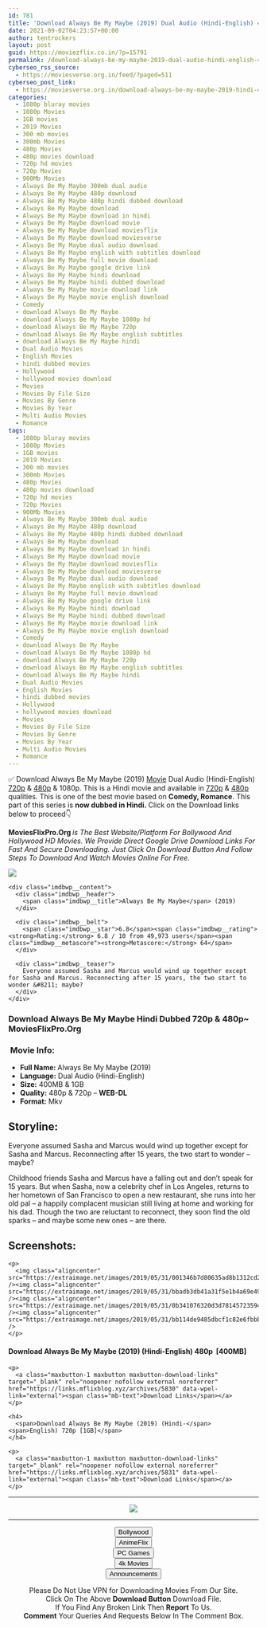 ```yaml
---
id: 781
title: 'Download Always Be My Maybe (2019) Dual Audio (Hindi-English) 480p [400MB] || 720p [1GB]'
date: 2021-09-02T04:23:57+00:00
author: tentrockers
layout: post
guid: https://moviezflix.co.in/?p=15791
permalink: /download-always-be-my-maybe-2019-dual-audio-hindi-english-480p-400mb-720p-1gb/
cyberseo_rss_source:
  - https://moviesverse.org.in/feed/?paged=511
cyberseo_post_link:
  - https://moviesverse.org.in/download-always-be-my-maybe-2019-hindi-480p-720p/
categories:
  - 1080p bluray movies
  - 1080p Movies
  - 1GB movies
  - 2019 Movies
  - 300 mb movies
  - 300mb Movies
  - 480p Movies
  - 480p movies download
  - 720p hd movies
  - 720p Movies
  - 900Mb Movies
  - Always Be My Maybe 300mb dual audio
  - Always Be My Maybe 480p download
  - Always Be My Maybe 480p hindi dubbed download
  - Always Be My Maybe download
  - Always Be My Maybe download in hindi
  - Always Be My Maybe download movie
  - Always Be My Maybe download moviesflix
  - Always Be My Maybe download moviesverse
  - Always Be My Maybe dual audio download
  - Always Be My Maybe english with subtitles download
  - Always Be My Maybe full movie download
  - Always Be My Maybe google drive link
  - Always Be My Maybe hindi download
  - Always Be My Maybe hindi dubbed download
  - Always Be My Maybe movie download link
  - Always Be My Maybe movie english download
  - Comedy
  - download Always Be My Maybe
  - download Always Be My Maybe 1080p hd
  - download Always Be My Maybe 720p
  - download Always Be My Maybe english subtitles
  - download Always Be My Maybe hindi
  - Dual Audio Movies
  - English Movies
  - hindi dubbed movies
  - Hollywood
  - hollywood movies download
  - Movies
  - Movies By File Size
  - Movies By Genre
  - Movies By Year
  - Multi Audio Movies
  - Romance
tags:
  - 1080p bluray movies
  - 1080p Movies
  - 1GB movies
  - 2019 Movies
  - 300 mb movies
  - 300mb Movies
  - 480p Movies
  - 480p movies download
  - 720p hd movies
  - 720p Movies
  - 900Mb Movies
  - Always Be My Maybe 300mb dual audio
  - Always Be My Maybe 480p download
  - Always Be My Maybe 480p hindi dubbed download
  - Always Be My Maybe download
  - Always Be My Maybe download in hindi
  - Always Be My Maybe download movie
  - Always Be My Maybe download moviesflix
  - Always Be My Maybe download moviesverse
  - Always Be My Maybe dual audio download
  - Always Be My Maybe english with subtitles download
  - Always Be My Maybe full movie download
  - Always Be My Maybe google drive link
  - Always Be My Maybe hindi download
  - Always Be My Maybe hindi dubbed download
  - Always Be My Maybe movie download link
  - Always Be My Maybe movie english download
  - Comedy
  - download Always Be My Maybe
  - download Always Be My Maybe 1080p hd
  - download Always Be My Maybe 720p
  - download Always Be My Maybe english subtitles
  - download Always Be My Maybe hindi
  - Dual Audio Movies
  - English Movies
  - hindi dubbed movies
  - Hollywood
  - hollywood movies download
  - Movies
  - Movies By File Size
  - Movies By Genre
  - Movies By Year
  - Multi Audio Movies
  - Romance
---
```

<div class="thecontent clearfix">
  <p>
    ✅ Download Always Be My Maybe (2019) <a href="https://moviesverse.org.in/category/movies/" data-wpel-link="internal">Movie</a> Dual Audio (Hindi-English) <a href="https://moviesverse.org.in/720p-movies/" data-wpel-link="internal">720p</a>&nbsp;&&nbsp;<a href="https://moviesverse.org.in/480p-movies/" data-wpel-link="internal">480p</a> & 1080p. This is a Hindi movie and available in <a href="https://moviesverse.org.in/720p-movies/" data-wpel-link="internal">720p</a>&nbsp;&&nbsp;<a href="https://moviesverse.org.in/480p-movies/" data-wpel-link="internal">480p</a> qualities. This is one of the best movie based on <strong>Comedy, Romance</strong>. This part of this series is <strong>now dubbed in <span>Hindi.&nbsp;</span></strong><span>Click on the Download links below to proceed👇</span>
  </p>
  
  <p>
    <strong><span>MoviesFlixPro.Org&nbsp;</span></strong><em>is The Best Website/Platform For Bollywood And Hollywood HD Movies. We Provide Direct Google Drive Download Links For Fast And Secure Downloading. Just Click On Download Button And Follow Steps To&nbsp;Download And Watch Movies Online For Free.</em>
  </p>
  
  <div class="imdbwp imdbwp--movie dark">
    <div class="imdbwp__thumb">
      <a class="imdbwp__link" target="_blank" title="Always Be My Maybe" href="https://www.imdb.com/title/tt7374948/" rel="nofollow external noopener noreferrer" data-wpel-link="external"><img class="imdbwp__img" src="https://m.media-amazon.com/images/M/MV5BMGM2NWFjYTctZjFiYy00YzIxLThhY2QtY2UxZTNmNjdjZTU0XkEyXkFqcGdeQXVyMTkxNjUyNQ@@._V1_SX300.jpg" /></a>
    </div>
    
    <div class="imdbwp__content">
      <div class="imdbwp__header">
        <span class="imdbwp__title">Always Be My Maybe</span> (2019)
      </div>
      
      <div class="imdbwp__belt">
        <span class="imdbwp__star">6.8</span><span class="imdbwp__rating"><strong>Rating:</strong> 6.8 / 10 from 49,973 users</span><span class="imdbwp__metascore"><strong>Metascore:</strong> 64</span>
      </div>
      
      <div class="imdbwp__teaser">
        Everyone assumed Sasha and Marcus would wind up together except for Sasha and Marcus. Reconnecting after 15 years, the two start to wonder &#8211; maybe?
      </div>
    </div>
  </div>
  
  <h3>
    <span>Download Always Be My Maybe Hindi Dubbed 720p & 480p~ MoviesFlixPro.Org</span>
  </h3>
  
  <h3>
    <span>&nbsp;Movie Info:&nbsp;</span>
  </h3>
  
  <ul>
    <li>
      <strong>Full Name: </strong>Always Be My Maybe (2019)
    </li>
    <li>
      <strong>Language:</strong> Dual Audio (Hindi-English)
    </li>
    <li>
      <strong>Size:</strong> 400MB & 1GB
    </li>
    <li>
      <strong>Quality:</strong> 480p & 720p – <span><strong>WEB-DL</strong></span>
    </li>
    <li>
      <strong>Format:</strong>&nbsp;Mkv
    </li>
  </ul>
  
  <h2>
    <span>Storyline:</span>
  </h2>
  
  <p>
    Everyone assumed Sasha and Marcus would wind up together except for Sasha and Marcus. Reconnecting after 15 years, the two start to wonder – maybe?
  </p>
  
  <div>
    Childhood friends Sasha and Marcus have a falling out and don’t speak for 15 years. But when Sasha, now a celebrity chef in Los Angeles, returns to her hometown of San Francisco to open a new restaurant, she runs into her old pal – a happily complacent musician still living at home and working for his dad. Though the two are reluctant to reconnect, they soon find the old sparks – and maybe some new ones – are there.
  </div>
  
  <div class="summary_text">
    <h2>
      <span>Screenshots:</span>
    </h2>
    
    <p>
      <img class="aligncenter" src="https://extraimage.net/images/2019/05/31/001346b7d80635ad8b1312cd24a0c0f5.jpg" /><img class="aligncenter" src="https://extraimage.net/images/2019/05/31/bbadb3db41a31f5e1b4a69e4932ca398.jpg" /><img class="aligncenter" src="https://extraimage.net/images/2019/05/31/0b341076320d3d78145723594b4ce9d3.jpg" /><img class="aligncenter" src="https://extraimage.net/images/2019/05/31/bb114de9485dbcf1c82e6fbbbe2929be.jpg" />
    </p>
  </div>
  
  <div class="inline canwrap">
    <h4>
      <span>Download Always Be My Maybe (2019) (Hindi-English) </span><span>480p&nbsp; [400MB]</span>
    </h4>
    
    <p>
      <a class="maxbutton-1 maxbutton maxbutton-download-links" target="_blank" rel="noopener nofollow external noreferrer" href="https://links.mflixblog.xyz/archives/5830" data-wpel-link="external"><span class="mb-text">Download Links</span></a>
    </p>
    
    <h4>
      <span>Download Always Be My Maybe (2019) (Hindi-</span><span>English) 720p [1GB]</span>
    </h4>
    
    <p>
      <a class="maxbutton-1 maxbutton maxbutton-download-links" target="_blank" rel="noopener nofollow external noreferrer" href="https://links.mflixblog.xyz/archives/5831" data-wpel-link="external"><span class="mb-text">Download Links</span></a>
    </p>
  </div>
</div>

<center>
  </p> 
  
  <hr />
  
  <p>
    <a href="http://gdrivepro.xyz/join.php" data-wpel-link="external" target="_blank" rel="nofollow external noopener noreferrer"><img src="https://i.imgur.com/FhMdWdW.png" /></a>
  </p>
  
  <hr />
  
  <p>
    <a href="https://dogemovies.xyz" target="_blank" data-wpel-link="external" rel="nofollow external noopener noreferrer"><button class="button button5">Bollywood</button></a><br /> <a href="https://animeflix.in" target="_blank" data-wpel-link="external" rel="nofollow external noopener noreferrer"><button class="button button5">AnimeFlix</button></a><br /> <a href="https://gamesflix.net/" target="_blank" data-wpel-link="external" rel="nofollow external noopener noreferrer"><button class="button button5">PC Games</button></a><br /> <a href="https://uhdmovies.in" target="_blank" data-wpel-link="external" rel="nofollow external noopener noreferrer"><button class="button button5">4k Movies</button></a><br /> <a href="https://moviesverse.org.in/announcements/" target="_blank" data-wpel-link="internal" rel="noopener"><button class="button button5">Announcements</button></a>
  </p>
  
  <div class="alert alert-danger">
    Please Do Not Use VPN for Downloading Movies From Our Site.
  </div>
  
  <div class="alert alert-success">
    Click On The Above <strong>Download Button</strong> Download File.
  </div>
  
  <div class="alert alert-warning">
    If You Find Any Broken Link Then <strong>Report</strong> To Us.
  </div>
  
  <div class="alert alert-info">
    <strong>Comment</strong> Your Queries And Requests Below In The Comment Box.
  </div>
  
  <p>
    </center>
  </p>